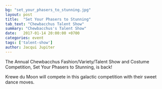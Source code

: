 ```yaml
---
bg: "set_your_phasers_to_stunning.jpg"
layout: post
title:  "Set Your Phasers to Stunning"
tab_text: "Chewbacchus Talent Show"
summary: "Chewbacchus's Talent Show"
date:   2017-01-14 20:00:00 +0700
categories: event
tags: ['talent-show']
author: Jacqui Jupiter
---
```

The Annual Chewbacchus Fashion/Variety/Talent Show and Costume Competition, Set Your Phasers to Stunning, is back!

Krewe du Moon will compete in this galactic competition with their sweet dance moves.
